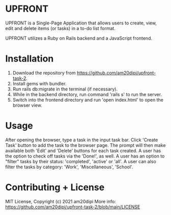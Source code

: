 # UPFRONT

UPFRONT is a Single-Page Application that allows users to create, view, edit and delete items (or tasks) in a to-do list format. 

UPFRONT utilizes a Ruby on Rails backend and a JavaScript frontend.

# Installation

1. Download the repository from https://github.com/am20dipi/upfront-task-2. 
2. Install gems with bundler.
3. Run rails db:migrate in the terminal (if necessary).
4. While in the backend directory, run command 'rails s' to run the server. 
5. Switch into the frontend directory and run 'open index.html' to open the browser view. 

# Usage

After opening the browser, type a task in the input task bar. Click 'Create Task' button to add the task to the browser page. The prompt will then make available both 'Edit' and 'Delete' buttons for each task created. A user has the option to check off tasks via the 'Done!', as well. A user has an option to "filter" tasks by their status: 'completed', 'active' or 'all'. A user can also filter the tasks by category: 'Work', 'Miscellaneous', 'School'. 

# Contributing + License

MIT License, Copyright (c) 2021 am20dipi
More info: https://github.com/am20dipi/upfront-task-2/blob/main/LICENSE

